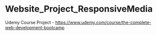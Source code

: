 # Website_Project_ResponsiveMedia
Udemy Course Project - https://www.udemy.com/course/the-complete-web-development-bootcamp
